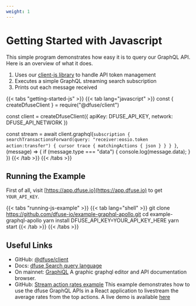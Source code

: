 ```yaml
---
weight: 1
---
```


# Getting Started with Javascript

This simple program demonstrates how easy it is to query our GraphQL API. Here is an overview of what it does.

1. Uses our [client-js library](https://github.com/dfuse-io/client-js) to handle API token management
1. Executes a simple GraphQL streaming search subscription
1. Prints out each message received

{{< tabs "getting-started-js" >}}
{{< tab lang="javascript" >}}
const { createDfuseClient } = require("@dfuse/client")

const client = createDfuseClient({
  apiKey: DFUSE_API_KEY,
  network: DFUSE_API_NETWORK
})

const stream = await client.graphql(`
  subscription {
    searchTransactionsForward(query: "receiver:eosio.token action:transfer") {
      cursor
      trace {
        matchingActions {
          json
        }
      }
    }
  }
`, (message) => {
  if (message.type === "data") {
    console.log(message.data);
  }
})
{{< /tab >}}
{{< /tabs >}}

## Running the Example

First of all, visit [https://app.dfuse.io](https://app.dfuse.io) to get `YOUR_API_KEY`.

{{< tabs "running-js-example" >}}
{{< tab lang="shell" >}}
git clone https://github.com/dfuse-io/example-graphql-apollo.git
cd example-graphql-apollo
yarn install
DFUSE_API_KEY=YOUR_API_KEY_HERE yarn start
{{< /tab >}}
{{< /tabs >}}

## Useful Links

- GitHub: [@dfuse/client](https://github.com/dfuse-io/client-js)
- Docs: [dfuse Search query language](#dfuse-query-language)
- On mainnet: [GraphiQL](https://mainnet.eos.dfuse.io/graphiql/) A graphic graphql editor and API documentation browser.
- GitHub: [Stream action rates example](https://github.com/dfuse-io/example-stream-action-rates) This example demonstrates how to use the dfuse GraphQL APIs in a React application to livestream the average rates from the top actions. A live demo is available [here](http://labs.dfuse.io/livesearch-example/)